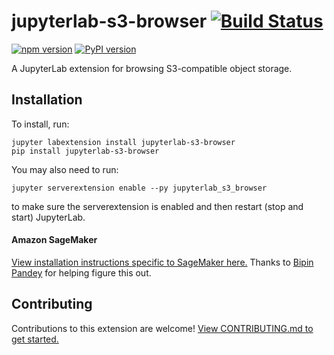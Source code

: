 # jupyterlab-s3-browser [![Build Status](https://travis-ci.org/IBM/jupyterlab-s3-browser.svg?branch=master)](https://travis-ci.org/IBM/jupyterlab-s3-browser)

[![npm version](https://badge.fury.io/js/jupyterlab-s3-browser.svg)](https://badge.fury.io/js/jupyterlab-s3-browser) [![PyPI version](https://badge.fury.io/py/jupyterlab-s3-browser.svg)](https://badge.fury.io/py/jupyterlab-s3-browser)

A JupyterLab extension for browsing S3-compatible object storage.

## Installation

To install, run:

```
jupyter labextension install jupyterlab-s3-browser
pip install jupyterlab-s3-browser
```

You may also need to run:

```
jupyter serverextension enable --py jupyterlab_s3_browser
```

to make sure the serverextension is enabled and then restart (stop and start) JupyterLab.

#### Amazon SageMaker

[View installation instructions specific to SageMaker here.](docs/SAGEMAKER.md) Thanks to [Bipin Pandey](https://github.com/Bipin007) for helping figure this out.

## Contributing

Contributions to this extension are welcome! [View CONTRIBUTING.md to get started.](docs/CONTRIBUTING.md)
